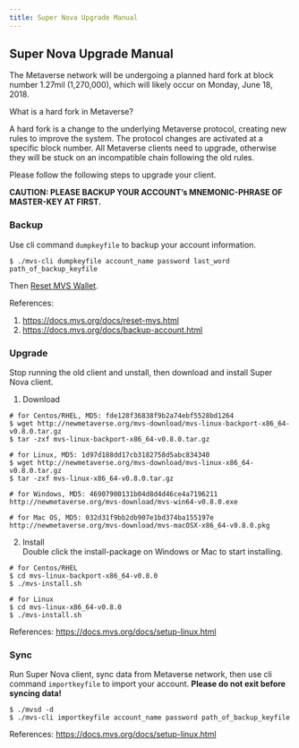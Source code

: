 ```yaml
---
title: Super Nova Upgrade Manual
---
```


## Super Nova Upgrade Manual

The Metaverse network will be undergoing a planned hard fork at block number 1.27mil (1,270,000), which will likely occur on Monday, June 18, 2018.

What is a hard fork in Metaverse?

A hard fork is a change to the underlying Metaverse protocol, creating new rules to improve the system. The protocol changes are activated at a specific block number. All Metaverse clients need to upgrade, otherwise they will be stuck on an incompatible chain following the old rules.

Please follow the following steps to upgrade your client.

**CAUTION: PLEASE BACKUP YOUR ACCOUNT’s MNEMONIC-PHRASE OF MASTER-KEY AT FIRST.**

### Backup
Use cli command `dumpkeyfile` to backup your account information.
```
$ ./mvs-cli dumpkeyfile account_name password last_word path_of_backup_keyfile
```

Then [Reset MVS Wallet](https://docs.mvs.org/docs/reset-mvs.html).

References:  
1. https://docs.mvs.org/docs/reset-mvs.html  
2. https://docs.mvs.org/docs/backup-account.html

### Upgrade
Stop running the old client and unstall, then download and install Super Nova client.

1. Download
```
# for Centos/RHEL, MD5: fde128f36838f9b2a74ebf5528bd1264
$ wget http://newmetaverse.org/mvs-download/mvs-linux-backport-x86_64-v0.8.0.tar.gz
$ tar -zxf mvs-linux-backport-x86_64-v0.8.0.tar.gz

# for Linux, MD5: 1d97d188dd17cb3182758d5abc834340
$ wget http://newmetaverse.org/mvs-download/mvs-linux-x86_64-v0.8.0.tar.gz
$ tar -zxf mvs-linux-x86_64-v0.8.0.tar.gz

# for Windows, MD5: 46907900131b04d8d4d46ce4a7196211
http://newmetaverse.org/mvs-download/mvs-win64-v0.8.0.exe

# for Mac OS, MD5: 032d31f9bb2db907e1bd374ba155197e
http://newmetaverse.org/mvs-download/mvs-macOSX-x86_64-v0.8.0.pkg
```
2. Install  
Double click the install-package on Windows or Mac to start installing.
```
# for Centos/RHEL
$ cd mvs-linux-backport-x86_64-v0.8.0
$ ./mvs-install.sh

# for Linux
$ cd mvs-linux-x86_64-v0.8.0
$ ./mvs-install.sh
```

References: 
https://docs.mvs.org/docs/setup-linux.html

### Sync
Run Super Nova client, sync data from Metaverse network, then use cli command `importkeyfile` to import your account. **Please do not exit before syncing data!**
```
$ ./mvsd -d
$ ./mvs-cli importkeyfile account_name password path_of_backup_keyfile
```

References: 
https://docs.mvs.org/docs/setup-linux.html
